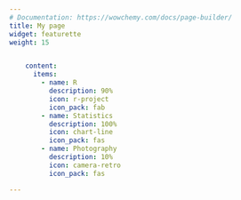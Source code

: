 ```yaml
---
# Documentation: https://wowchemy.com/docs/page-builder/
title: My page
widget: featurette 
weight: 15


    content:
      items:
        - name: R
          description: 90%
          icon: r-project
          icon_pack: fab
        - name: Statistics
          description: 100%
          icon: chart-line
          icon_pack: fas
        - name: Photography
          description: 10%
          icon: camera-retro
          icon_pack: fas

---
```

